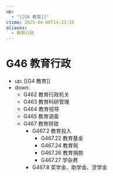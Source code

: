 ```yaml
---
up:
  - "[[G4 教育]]"
ctime: 2025-04-06T14:22:35
aliases:
  - 教育行政
---
```


# G46 教育行政

- up: [[G4 教育]]
- down:	
	- G462 教育行政机关
	- G463 教育科研管理
	- G464 教育视导
	- G465 教育调查
	- G467 教育财政
		- G467.2 教育投入
			- G467.22 教育基金
			- G467.24 教育税
			- G467.26 教育捐款
			- G467.27 学杂费
		- G467.8 奖学金、助学金、贷学金
	
